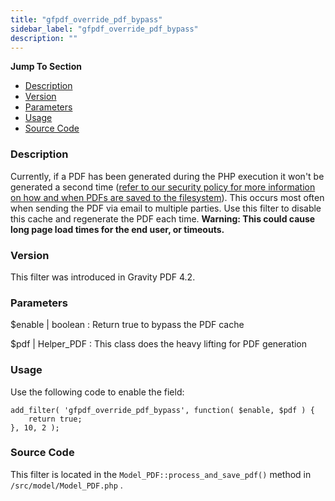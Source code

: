 ```yaml
---
title: "gfpdf_override_pdf_bypass"
sidebar_label: "gfpdf_override_pdf_bypass"
description: ""
---
```


**Jump To Section**

* [Description](#description)
* [Version](#version)
* [Parameters](#parameters)
* [Usage](#usage)
* [Source Code](#source-code)

### Description 

Currently, if a PDF has been generated during the PHP execution it won't be generated a second time ([refer to our security policy for more information on how and when PDFs are saved to the filesystem](user-pdf-security.md#filesystem)). This occurs most often when sending the PDF via email to multiple parties. Use this filter to disable this cache and regenerate the PDF each time. **Warning: This could cause long page load times for the end user, or timeouts.**

### Version 

This filter was introduced in Gravity PDF 4.2.

### Parameters 

$enable | boolean
:    Return true to bypass the PDF cache

$pdf | Helper_PDF
:    This class does the heavy lifting for PDF generation

### Usage 

Use the following code to enable the field:

```
add_filter( 'gfpdf_override_pdf_bypass', function( $enable, $pdf ) {
	return true;
}, 10, 2 );
```

### Source Code 

This filter is located in the `Model_PDF::process_and_save_pdf()` method in `/src/model/Model_PDF.php` .